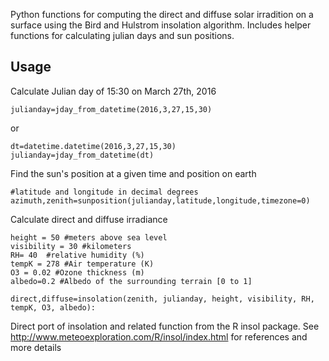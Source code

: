 Python functions for computing the direct and diffuse solar irradition on a surface using the Bird and Hulstrom
insolation algorithm.  Includes helper functions for calculating julian days and sun positions.

## Usage

Calculate Julian day of 15:30 on March 27th, 2016

    julianday=jday_from_datetime(2016,3,27,15,30)
or

    dt=datetime.datetime(2016,3,27,15,30)
    julianday=jday_from_datetime(dt)

Find the sun's position at a given time and position on earth

    #latitude and longitude in decimal degrees
    azimuth,zenith=sunposition(julianday,latitude,longitude,timezone=0)

Calculate direct and diffuse irradiance

    height = 50 #meters above sea level
    visibility = 30 #kilometers
    RH= 40  #relative humidity (%)
    tempK = 278 #Air temperature (K)
    O3 = 0.02 #Ozone thickness (m)
    albedo=0.2 #Albedo of the surrounding terrain [0 to 1]

    direct,diffuse=insolation(zenith, julianday, height, visibility, RH, tempK, O3, albedo):




Direct port of insolation and related function from the R insol package.  See
http://www.meteoexploration.com/R/insol/index.html for references and more details